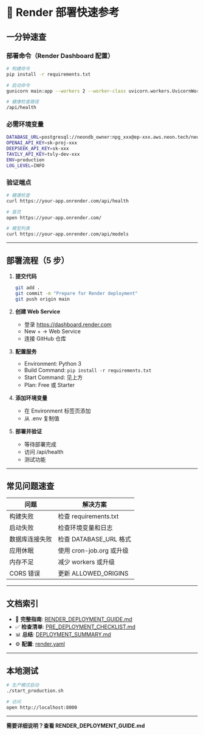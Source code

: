 # 🚀 Render 部署快速参考

## 一分钟速查

### 部署命令（Render Dashboard 配置）

```bash
# 构建命令
pip install -r requirements.txt

# 启动命令
gunicorn main:app --workers 2 --worker-class uvicorn.workers.UvicornWorker --bind 0.0.0.0:$PORT --timeout 120

# 健康检查路径
/api/health
```

### 必需环境变量

```bash
DATABASE_URL=postgresql://neondb_owner:npg_xxx@ep-xxx.aws.neon.tech/neondb?sslmode=require
OPENAI_API_KEY=sk-proj-xxx
DEEPSEEK_API_KEY=sk-xxx
TAVILY_API_KEY=tvly-dev-xxx
ENV=production
LOG_LEVEL=INFO
```

### 验证端点

```bash
# 健康检查
curl https://your-app.onrender.com/api/health

# 首页
open https://your-app.onrender.com/

# 模型列表
curl https://your-app.onrender.com/api/models
```

---

## 部署流程（5 步）

1. **提交代码**
   ```bash
   git add .
   git commit -m "Prepare for Render deployment"
   git push origin main
   ```

2. **创建 Web Service**
   - 登录 https://dashboard.render.com
   - New + → Web Service
   - 连接 GitHub 仓库

3. **配置服务**
   - Environment: Python 3
   - Build Command: `pip install -r requirements.txt`
   - Start Command: 见上方
   - Plan: Free 或 Starter

4. **添加环境变量**
   - 在 Environment 标签页添加
   - 从 .env 复制值

5. **部署并验证**
   - 等待部署完成
   - 访问 /api/health
   - 测试功能

---

## 常见问题速查

| 问题 | 解决方案 |
|------|---------|
| 构建失败 | 检查 requirements.txt |
| 启动失败 | 检查环境变量和日志 |
| 数据库连接失败 | 检查 DATABASE_URL 格式 |
| 应用休眠 | 使用 cron-job.org 或升级 |
| 内存不足 | 减少 workers 或升级 |
| CORS 错误 | 更新 ALLOWED_ORIGINS |

---

## 文档索引

- 📘 **完整指南**: [RENDER_DEPLOYMENT_GUIDE.md](./RENDER_DEPLOYMENT_GUIDE.md)
- ✅ **检查清单**: [PRE_DEPLOYMENT_CHECKLIST.md](./PRE_DEPLOYMENT_CHECKLIST.md)
- 📊 **总结**: [DEPLOYMENT_SUMMARY.md](./DEPLOYMENT_SUMMARY.md)
- ⚙️ **配置**: [render.yaml](./render.yaml)

---

## 本地测试

```bash
# 生产模式启动
./start_production.sh

# 访问
open http://localhost:8000
```

---

**需要详细说明？查看 RENDER_DEPLOYMENT_GUIDE.md**
